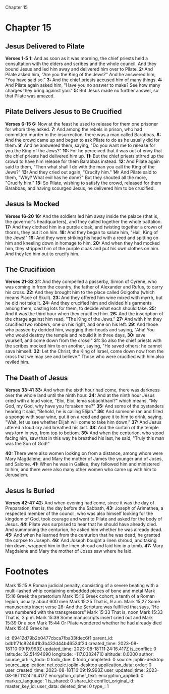 Chapter 15

# Chapter 15
## Jesus Delivered to Pilate
**Verses 1-5**
**1:** And as soon as it was morning, the chief priests held a consultation with the elders and scribes and the whole council. And they bound Jesus and led him away and delivered him over to Pilate.
**2:** And Pilate asked him, "Are you the King of the Jews?" And he answered him, "You have said so."
**3:** And the chief priests accused him of many things.
**4:** And Pilate again asked him, "Have you no answer to make? See how many charges they bring against you."
**5:** But Jesus made no further answer, so that Pilate was amazed.

## Pilate Delivers Jesus to Be Crucified
**Verses 6-15**
**6:** Now at the feast he used to release for them one prisoner for whom they asked.
**7:** And among the rebels in prison, who had committed murder in the insurrection, there was a man called Barabbas.
**8:** And the crowd came up and began to ask Pilate to do as he usually did for them.
**9:** And he answered them, saying, "Do you want me to release for you the King of the Jews?"
**10:** For he perceived that it was out of envy that the chief priests had delivered him up.
**11:** But the chief priests stirred up the crowd to have him release for them Barabbas instead.
**12:** And Pilate again said to them, "Then what shall I do with the man you call the King of the Jews?"
**13:** And they cried out again, "Crucify him."
**14:** And Pilate said to them, "Why? What evil has he done?" But they shouted all the more, "Crucify him."
**15:** So Pilate, wishing to satisfy the crowd, released for them Barabbas, and having scourged Jesus, he delivered him to be crucified.

## Jesus Is Mocked
**Verses 16-20**
**16:** And the soldiers led him away inside the palace (that is, the governor's headquarters), and they called together the whole battalion.
**17:** And they clothed him in a purple cloak, and twisting together a crown of thorns, they put it on him.
**18:** And they began to salute him, "Hail, King of the Jews!"
**19:** And they were striking his head with a reed and spitting on him and kneeling down in homage to him.
**20:** And when they had mocked him, they stripped him of the purple cloak and put his own clothes on him. And they led him out to crucify him.

## The Crucifixion
**Verses 21-32**
**21:** And they compelled a passerby, Simon of Cyrene, who was coming in from the country, the father of Alexander and Rufus, to carry his cross.
**22:** And they brought him to the place called Golgotha (which means Place of Skull).
**23:** And they offered him wine mixed with myrrh, but he did not take it.
**24:** And they crucified him and divided his garments among them, casting lots for them, to decide what each should take.
**25:** And it was the third hour when they crucified him.
**26:** And the inscription of the charge against him read, "The King of the Jews."
**27:** And with him they crucified two robbers, one on his right, and one on his left.
**29:** And those who passed by derided him, wagging their heads and saying, "Aha! You who would destroy the temple and rebuild it in three days,
**30:** save yourself, and come down from the cross!"
**31:** So also the chief priests with the scribes mocked him to on another, saying, "He saved others; he cannot save himself.
**32:** Let the Christ, the King of Israel, come down now from the cross that we may see and believe." Those who were crucified with him also reviled him.

## The Death of Jesus
**Verses 33-41**
**33:** And when the sixth hour had come, there was darkness over the whole land until the ninth hour. 
**34:** And at the ninth hour Jesus cried with a loud voice, "Eloi, Eloi, lema sabachthani?" which means, "My God, my God, why have you forsaken me?"
**35:** And some of the bystanders hearing it said, "Behold, he is calling Elijah."
**36:** And someone ran and filled a sponge with sour wine, put it on a reed and gave it to him to drink, saying, "Wait, let us see whether Elijah will come to take him down."
**37:** And Jesus uttered a loud cry and breathed his last.
**38:** And the curtain of the temple was torn in two, from top to bottom.
**39:** And when the centurion, who stood facing him, saw that in this way he breathed his last, he said, "Truly this man was the Son of God!"

**40:** There were also women looking on from a distance, among whom were Mary Magdalene, and Mary the mother of James the younger and of Joses, and Salome.
**41:** When he was in Galilee, they followed him and ministered to him, and there were also many other women who came up with him to Jerusalem.

## Jesus Is Buried
**Verses 42-47**
**42:** And when evening had come, since it was the day of Preparation, that is, the day before the Sabbath,
**43:** Joseph of Arimathea, a respected member of the council, who was also himself looking for the kingdom of God, took courage and went to Pilate and asked for the body of Jesus.
**44:** Pilate was surprised to hear that he should have already died. And summoning the centurion, he asked him whether he was already dead.
**45:** And when he learned from the centurion that he was dead, he granted the corpse to Joseph.
**46:** And Joseph bought a linen shroud, and taking him down, wrapped him in the linen shroud and laid him in a tomb. 
**47:** Mary Magdalene and Mary the mother of Joses saw where he laid.

# Footnotes
Mark 15:15 A Roman judicial penalty, consisting of a severe beating with a multi-lashed whip containing embedded pieces of bone and metal
Mark 15:16 Greek the praetorium
Mark 15:16 Greek cohort; a tenth of a Roman legion, usually about 600 men
Mark 15:25 That is, 9 a.m.
Mark 15:27 Some manuscripts insert verse 28: And the Scripture was fulfilled that says, “He was numbered with the transgressors”
Mark 15:33 That is, noon
Mark 15:33 That is, 3 p.m.
Mark 15:39 Some manuscripts insert cried out and
Mark 15:39 Or a son
Mark 15:44 Or Pilate wondered whether he had already died
Mark 15:46 Greek he

id: 69412d79b2b0477cbca7fba33fdec6f1
parent_id: bdb1f71c824641b3b432d44b46524f2d
created_time: 2023-08-18T10:09:19.993Z
updated_time: 2023-08-18T11:24:16.417Z
is_conflict: 0
latitude: 32.51494690
longitude: -117.03824710
altitude: 0.0000
author: 
source_url: 
is_todo: 0
todo_due: 0
todo_completed: 0
source: joplin-desktop
source_application: net.cozic.joplin-desktop
application_data: 
order: 0
user_created_time: 2023-08-18T10:09:19.993Z
user_updated_time: 2023-08-18T11:24:16.417Z
encryption_cipher_text: 
encryption_applied: 0
markup_language: 1
is_shared: 0
share_id: 
conflict_original_id: 
master_key_id: 
user_data: 
deleted_time: 0
type_: 1